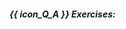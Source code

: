 ##### {{ icon_Q_A }} Exercises:

  <include src="q-tick-statementAboutModels.md" />
  <include src="q-essay-explainModelsInClassProject.md" />

